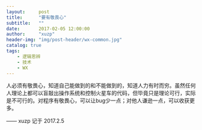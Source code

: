 ```yaml
---
layout:     post
title:      "要有敬畏心"
subtitle:   ""
date:       2017-02-05 12:00:00
author:     "xuzp"
header-img: "img/post-header/wx-common.jpg"
catalog: true
tags:
    - 逻辑思辨
    - 技术
    - WX
---
```


人必须有敬畏心，知道自己能做到的和不能做到的，知道人力有时而穷。虽然任何人理论上都可以盲敲出操作系统和控制火星车的代码，但毕竟只是理论可行，实际是不可行的。对程序有敬畏心，可以让bug少一点；对他人谦逊一点，可以收获更多。


—— xuzp 记于 2017.2.5
